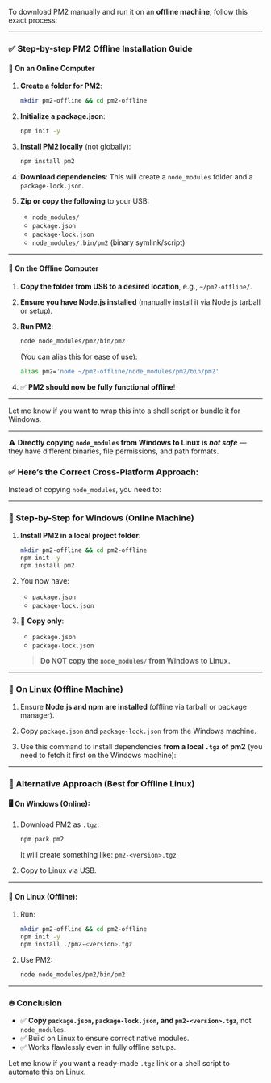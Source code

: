 To download PM2 manually and run it on an **offline machine**, follow this exact process:

---

### ✅ Step-by-step PM2 Offline Installation Guide

#### 🔁 On an Online Computer

1. **Create a folder for PM2**:
   ```bash
   mkdir pm2-offline && cd pm2-offline
   ```

2. **Initialize a package.json**:
   ```bash
   npm init -y
   ```

3. **Install PM2 locally** (not globally):
   ```bash
   npm install pm2
   ```

4. **Download dependencies**:
   This will create a `node_modules` folder and a `package-lock.json`.

5. **Zip or copy the following** to your USB:
   - `node_modules/`
   - `package.json`
   - `package-lock.json`
   - `node_modules/.bin/pm2` (binary symlink/script)

---

#### 🚫 On the Offline Computer

1. **Copy the folder from USB to a desired location**, e.g., `~/pm2-offline/`.

2. **Ensure you have Node.js installed** (manually install it via Node.js tarball or setup).

3. **Run PM2**:
   ```bash
   node node_modules/pm2/bin/pm2
   ```

   (You can alias this for ease of use):
   ```bash
   alias pm2='node ~/pm2-offline/node_modules/pm2/bin/pm2'
   ```

4. ✅ **PM2 should now be fully functional offline**!

---

Let me know if you want to wrap this into a shell script or bundle it for Windows.





-----------------------------------------------------------------------------------------




⚠️ **Directly copying `node_modules` from Windows to Linux is *not safe*** — they have different binaries, file permissions, and path formats.

### ✅ Here’s the Correct Cross-Platform Approach:

Instead of copying `node_modules`, you need to:

---

### 🧠 Step-by-Step for Windows (Online Machine)

1. **Install PM2 in a local project folder**:
   ```bash
   mkdir pm2-offline && cd pm2-offline
   npm init -y
   npm install pm2
   ```

2. You now have:
   - `package.json`
   - `package-lock.json`

3. 💾 **Copy only**:
   - `package.json`
   - `package-lock.json`

   > **Do NOT copy the `node_modules/` from Windows to Linux.**

---

### 🚀 On Linux (Offline Machine)

1. Ensure **Node.js and npm are installed** (offline via tarball or package manager).

2. Copy `package.json` and `package-lock.json` from the Windows machine.

3. Use this command to install dependencies **from a local `.tgz` of pm2** (you need to fetch it first on the Windows machine):

---

### 🔄 Alternative Approach (Best for Offline Linux)

#### 🖥️ On Windows (Online):
1. Download PM2 as `.tgz`:
   ```bash
   npm pack pm2
   ```
   It will create something like: `pm2-<version>.tgz`

2. Copy to Linux via USB.

---

#### 🐧 On Linux (Offline):

1. Run:
   ```bash
   mkdir pm2-offline && cd pm2-offline
   npm init -y
   npm install ./pm2-<version>.tgz
   ```

2. Use PM2:
   ```bash
   node node_modules/pm2/bin/pm2
   ```

---

### 🔥 Conclusion

- ✅ **Copy `package.json`, `package-lock.json`, and `pm2-<version>.tgz`**, not `node_modules`.
- ✅ Build on Linux to ensure correct native modules.
- ✅ Works flawlessly even in fully offline setups.

Let me know if you want a ready-made `.tgz` link or a shell script to automate this on Linux.